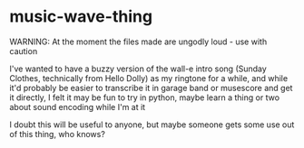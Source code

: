 # music-wave-thing

WARNING: At the moment the files made are ungodly loud - use with caution

I've wanted to have a buzzy version of the wall-e intro song (Sunday Clothes, technically from Hello Dolly) as my ringtone for a while, and while it'd probably be easier to transcribe it in garage band or musescore and get it directly, I felt it may be fun to try in python, maybe learn a thing or two about sound encoding while I'm at it

I doubt this will be useful to anyone, but maybe someone gets some use out of this thing, who knows?